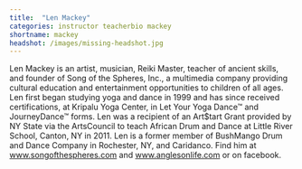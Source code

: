 ```yaml
---
title:  "Len Mackey"
categories: instructor teacherbio mackey
shortname: mackey
headshot: /images/missing-headshot.jpg
---
```

Len Mackey is an artist, musician, Reiki Master, teacher of ancient skills, and founder of Song of the Spheres, Inc., a multimedia company providing cultural education and entertainment opportunities to children of all ages. Len first began studying yoga and dance in 1999 and has since received certifications, at Kripalu Yoga Center, in Let Your Yoga Dance™ and JourneyDance™ forms. Len was a recipient of an Art$tart Grant provided by NY State via the ArtsCouncil to teach African Drum and Dance at Little River School, Canton, NY in 2011. Len is a former member of BushMango Drum and Dance Company in Rochester, NY, and Caridanco. Find him at www.songofthespheres.com and www.anglesonlife.com or on facebook.

